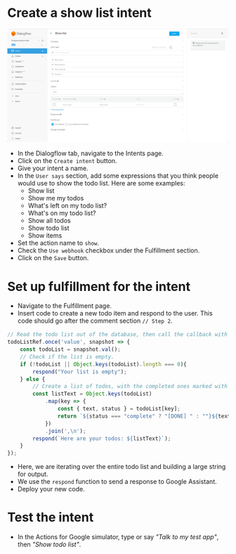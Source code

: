 # Create a show list intent

![](screenshots/02-show-list/01-show-list.png)
- In the Dialogflow tab, navigate to the Intents page.
- Click on the `Create intent` button.
- Give your intent a name.
- In the `User says` section, add some expressions that you think people would use to show the todo list. Here are some examples:
  - Show list
  - Show me my todos
  - What's left on my todo list?
  - What's on my todo list?
  - Show all todos
  - Show todo list
  - Show items
- Set the action name to `show`.
- Check the `Use webhook` checkbox under the Fulfillment section.
- Click on the `Save` button.

# Set up fulfillment for the intent

- Navigate to the Fulfillment page.
- Insert code to create a new todo item and respond to the user. This code should go after the comment section `// Step 2`.
```js
// Read the todo list out of the database, then call the callback with the value as argument.
todoListRef.once('value', snapshot => {
    const todoList = snapshot.val();
    // Check if the list is empty.
    if (!todoList || Object.keys(todoList).length === 0){
        respond("Your list is empty");
    } else {
        // Create a list of todos, with the completed ones marked with [DONE].
        const listText = Object.keys(todoList)
            .map(key => {
                const { text, status } = todoList[key];
                return `${status === "complete" ? "[DONE] " : ""}${text}`;
            })
            .join(',\n');
        respond(`Here are your todos: ${listText}`);
    }
});
```
- Here, we are iterating over the entire todo list and building a large string for output.
- We use the `respond` function to send a response to Google Assistant.
- Deploy your new code.

# Test the intent

- In the Actions for Google simulator, type or say _"Talk to my test app"_, then _"Show todo list"_.
